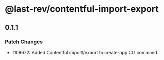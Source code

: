 # @last-rev/contentful-import-export

## 0.1.1

### Patch Changes

- f109672: Added Contentful import/export to create-app CLI command
